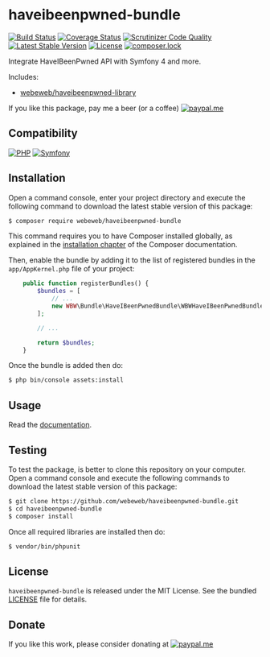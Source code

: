 haveibeenpwned-bundle
=====================

[![Build Status](https://img.shields.io/github/actions/workflow/status/webeweb/haveibeenpwned-bundle/build.yml?style=flat-square)](https://github.com/webeweb/haveibeenpwned-bundle/actions)
[![Coverage Status](https://img.shields.io/coveralls/github/webeweb/haveibeenpwned-bundle/master.svg?style=flat-square)](https://coveralls.io/github/webeweb/haveibeenpwned-bundle?branch=master)
[![Scrutinizer Code Quality](https://img.shields.io/scrutinizer/quality/g/webeweb/haveibeenpwned-bundle/master.svg?style=flat-square)](https://scrutinizer-ci.com/g/webeweb/haveibeenpwned-bundle/?branch=master)
[![Latest Stable Version](https://img.shields.io/packagist/v/webeweb/haveibeenpwned-bundle.svg?style=flat-square)](https://packagist.org/packages/webeweb/haveibeenpwned-bundle)
[![License](https://img.shields.io/packagist/l/webeweb/haveibeenpwned-bundle.svg?style=flat-square)](https://packagist.org/packages/webeweb/haveibeenpwned-bundle)
[![composer.lock](https://img.shields.io/badge/.lock-uncommited-important.svg?style=flat-square)](https://packagist.org/packages/webeweb/haveibeenpwned-bundle)

Integrate HaveIBeenPwned API with Symfony 4 and more.

Includes:

- [webeweb/haveibeenpwned-library](https://github.com/webeweb/haveibeenpwned-library)

If you like this package, pay me a beer (or a coffee)
[![paypal.me](https://img.shields.io/badge/paypal.me-webeweb-0070ba.svg?style=flat-square&logo=paypal)](https://www.paypal.me/webeweb)

## Compatibility

[![PHP](https://img.shields.io/packagist/php-v/webeweb/haveibeenpwned-bundle.svg?style=flat-square)](http://php.net)
[![Symfony](https://img.shields.io/badge/symfony-%5E4.4%7C%5E5.0%7C%5E6.0-brightness.svg?style=flat-square)](https://symfony.com)

## Installation

Open a command console, enter your project directory and execute the following
command to download the latest stable version of this package:

```bash
$ composer require webeweb/haveibeenpwned-bundle
```

This command requires you to have Composer installed globally, as explained in
the [installation chapter](https://getcomposer.org/doc/00-intro.md) of the
Composer documentation.

Then, enable the bundle by adding it to the list of registered bundles
in the `app/AppKernel.php` file of your project:

```php
    public function registerBundles() {
        $bundles = [
            // ...
            new WBW\Bundle\HaveIBeenPwnedBundle\WBWHaveIBeenPwnedBundle(),
        ];

        // ...

        return $bundles;
    }
```

Once the bundle is added then do:

```bash
$ php bin/console assets:install
```

## Usage

Read the [documentation](Resources/doc/index.md).

## Testing

To test the package, is better to clone this repository on your computer.
Open a command console and execute the following commands to download the latest
stable version of this package:

```bash
$ git clone https://github.com/webeweb/haveibeenpwned-bundle.git
$ cd haveibeenpwned-bundle
$ composer install
```

Once all required libraries are installed then do:

```bash
$ vendor/bin/phpunit
```

## License

`haveibeenpwned-bundle` is released under the MIT License. See the bundled [LICENSE](LICENSE)
file for details.

## Donate

If you like this work, please consider donating at
[![paypal.me](https://img.shields.io/badge/paypal.me-webeweb-0070ba.svg?style=flat-square&logo=paypal)](https://www.paypal.me/webeweb)
